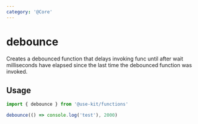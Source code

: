 ```yaml
---
category: '@Core'
---
```


# debounce

Creates a debounced function that delays invoking func until after wait milliseconds have elapsed since the last time the debounced function was invoked.

## Usage

```ts
import { debounce } from '@use-kit/functions'

debounce(() => console.log('test'), 2000)
```
